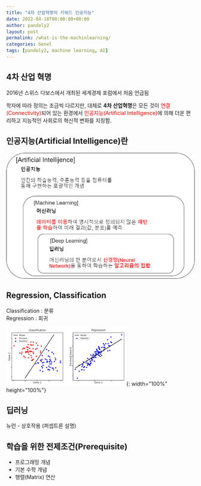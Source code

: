 ```yaml
---
title: "4차 산업혁명의 키워드 인공지능"
date: 2022-04-18T00:00:00+00:00
author: pandoly2
layout: post
permalink: /what-is-the-machinlearning/
categories: Genel
tags: [pandoly2, machine learning, AI]
---
```


## 4차 산업 혁명
 2016년 스위스 다보스에서 개최된 세계경제 포럼에서 처음 언급됨

 학자에 따라 정의는 조금씩 다르지만, 대체로 **4차 산업혁명**은 모든 것이 <font color="red">연결(Connectivity)</font>되어 있는 환경에서 <font color="red">인공지능(Artificial Intelligence)</font>에 의해 더운 편리하고 지능적인 사회로의 혁신적 변화를 지칭함.

## 인공지능(Artificial Intelligence)란

![WhatIsTheAI](/assets/images/blog_images//WhatIstheAI/WhatIsthe_AI.drawio.png "What is the AI")

## Regression, Classification
Classification : 분류   
Regression : 회귀   

![WhatIsTheAI](/assets/images/blog_images//WhatIstheAI/Regression_Classification.png "Regression & Classification"){: width="100%" height="100%"}

## 딥러닝
뉴런 - 상호작용  (퍼셉트론 설명)   

## 학습을 위한 전제조건(Prerequisite)
 - 프로그래밍 개념
 - 기본 수학 개념
 - 행렬(Matrix) 연산